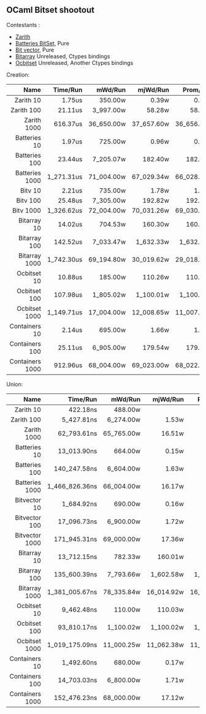 OCaml Bitset shootout
---------------------

Contestants :

  - [Zarith](https://github.com/ocaml/zarith)
  - [Batteries BitSet](https://github.com/ocaml-batteries-team/batteries-included/blob/master/src/batBitSet.ml), Pure
  - [Bit vector](https://github.com/backtracking/bitv), Pure
  - [Bitarray](https://github.com/travisbrady/ocaml-bitarray)  Unreleased, Ctypes bindings
  - [Ocbitset](https://github.com/rleonid/ocbitset) Unreleased, Another Ctypes bindings

Creation:

| Name            |   Time/Run |    mWd/Run |   mjWd/Run |   Prom/Run | Percentage |
|----------------:|-----------:|-----------:|-----------:|-----------:|-----------:|
| Zarith 10       |     1.75us |    350.00w |      0.39w |      0.39w |      0.10% |
| Zarith 100      |    21.11us |  3_997.00w |     58.28w |     58.28w |      1.21% |
| Zarith 1000     |   616.37us | 36_650.00w | 37_657.60w | 36_656.60w |     35.38% |
| Batteries 10    |     1.97us |    725.00w |      0.96w |      0.96w |      0.11% |
| Batteries 100   |    23.44us |  7_205.07w |    182.40w |    182.40w |      1.35% |
| Batteries 1000  | 1_271.31us | 71_004.00w | 67_029.34w | 66_028.34w |     72.97% |
| Bitv 10         |     2.21us |    735.00w |      1.78w |      1.78w |      0.13% |
| Bitv 100        |    25.48us |  7_305.00w |    192.82w |    192.82w |      1.46% |
| Bitv 1000       | 1_326.62us | 72_004.00w | 70_031.26w | 69_030.26w |     76.14% |
| Bitarray 10     |    14.02us |    704.53w |    160.30w |    160.30w |      0.80% |
| Bitarray 100    |   142.52us |  7_033.47w |  1_632.33w |  1_632.33w |      8.18% |
| Bitarray 1000   | 1_742.30us | 69_194.80w | 30_019.62w | 29_018.62w |    100.00% |
| Ocbitset 10     |    10.88us |    185.00w |    110.26w |    110.26w |      0.62% |
| Ocbitset 100    |   107.98us |  1_805.02w |  1_100.01w |  1_100.01w |      6.20% |
| Ocbitset 1000   | 1_149.71us | 17_004.00w | 12_008.65w | 11_007.65w |     65.99% |
| Containers 10   |     2.14us |    695.00w |      1.66w |      1.66w |      0.12% |
| Containers 100  |    25.11us |  6_905.00w |    179.54w |    179.54w |      1.44% |
| Containers 1000 |   912.96us | 68_004.00w | 69_023.00w | 68_022.00w |     52.40% |

Union: 

| Name            |       Time/Run |    mWd/Run |   mjWd/Run |   Prom/Run | Percentage |
|----------------:|---------------:|-----------:|-----------:|-----------:|-----------:|
| Zarith 10       |       422.18ns |    488.00w |            |            |      0.03% |
| Zarith 100      |     5_427.81ns |  6_274.00w |      1.53w |      1.53w |      0.37% |
| Zarith 1000     |    62_793.61ns | 65_765.00w |     16.51w |     16.51w |      4.28% |
| Batteries 10    |    13_013.90ns |    664.00w |      0.15w |      0.15w |      0.89% |
| Batteries 100   |   140_247.58ns |  6_604.00w |      1.63w |      1.63w |      9.56% |
| Batteries 1000  | 1_466_826.36ns | 66_004.00w |     16.17w |     16.17w |    100.00% |
| Bitvector 10    |     1_684.92ns |    690.00w |      0.16w |      0.16w |      0.11% |
| Bitvector 100   |    17_096.73ns |  6_900.00w |      1.72w |      1.72w |      1.17% |
| Bitvector 1000  |   171_945.31ns | 69_000.00w |     17.36w |     17.36w |     11.72% |
| Bitarray 10     |    13_712.15ns |    782.33w |    160.01w |    160.01w |      0.93% |
| Bitarray 100    |   135_600.39ns |  7_793.66w |  1_602.58w |  1_602.58w |      9.24% |
| Bitarray 1000   | 1_381_005.67ns | 78_335.84w | 16_014.92w | 16_014.92w |     94.15% |
| Ocbitset 10     |     9_462.48ns |    110.00w |    110.03w |    110.03w |      0.65% |
| Ocbitset 100    |    93_810.17ns |  1_100.02w |  1_100.02w |  1_100.02w |      6.40% |
| Ocbitset 1000   | 1_019_175.09ns | 11_000.25w | 11_062.38w | 11_062.38w |     69.48% |
| Containers 10   |     1_492.60ns |    680.00w |      0.17w |      0.17w |      0.10% |
| Containers 100  |    14_703.03ns |  6_800.00w |      1.71w |      1.71w |      1.00% |
| Containers 1000 |   152_476.23ns | 68_000.00w |     17.12w |     17.12w |     10.39% |
